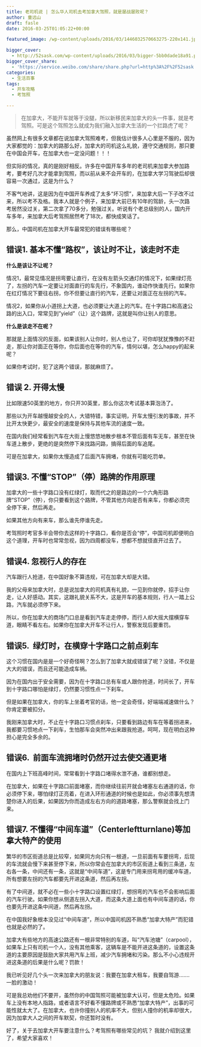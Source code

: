 ```yaml
---
title: 老司机说 | 怎么华人司机去考加拿大驾照，就是屡战屡败呢？
author: 童远山
draft: fasle
date: 2016-03-25T01:05:22+00:00

featured_image: /wp-content/uploads/2016/03/1446032570663275-220x141.jpg

bigger_cover:
  - http://52sask.com/wp-content/uploads/2016/03/bigger-5bb0dade18a91.png
bigger_cover_share:
  - 'https://service.weibo.com/share/share.php?url=http%3A%2F%2F52sask.com%2Farticle%2F845&type=button&language=zh_cn&searchPic=true&pic=http%3A%2F%2F52sask.com%2Fwp-content%2Fuploads%2F2016%2F03%2Fbigger-5bb0dade18a91.png&title=【老司机说 | 怎么华人司机去考加拿大驾照，就是屡战屡败呢？】在加拿大，不能开车就等于没腿，所以新移民来加拿大的头一件事，就是考驾照。可是这个驾照怎么就成为我们融入加拿大生...'
categories:
  - 生活百事
tags:
  - 开车攻略
  - 考驾照

---
```

> 在加拿大，不能开车就等于没腿，所以新移民来加拿大的头一件事，就是考驾照。可是这个驾照怎么就成为我们融入加拿大生活的一个拦路虎了呢？

虽然网上有很多文章都在说加拿大驾照难考，但我估计很多人心里是不服的，因为大家都觉的：加拿大的路那么好，加拿大的司机这么礼貌，遵守交通规则，那只要在中国会开车，在加拿大也一定没问题！！！

但实际的情况，真的是刚好相反。许多在中国开车多年的老司机来加拿大参加路考，要考好几次才能拿到驾照，而以前从来不会开车的，在加拿大学习驾驶后却很容易一次通过，这是为什么？

不客气地讲，这是因为在中国开车养成了太多“坏习惯”，来加拿大后一下子改不过来，所以考不及格。我本人就是个例子，来加拿大前已有10年的驾龄，头一次路考居然没过关，第二次拿了70多分，勉强过关。听说有个老总级别的人，国内开车多年，来加拿大后考驾照居然考了18次，都快成笑话了。

那么，中国司机在加拿大开车最常犯的错误有哪些呢？

## 错误1. 基本不懂“路权”，该让时不让，该走时不走

**什么是该让不让呢？**

情况1，最常见情况是拐弯要让直行，在没有左箭头交通灯的情况下，如果绿灯亮了，左拐的汽车一定要让对面直行的车先行，不象国内，谁动作快谁先行。如果你在红灯情况下要往右拐，你不但要让直行的汽车，还要让对面正在左拐的汽车。

情况2，如果你从小道拐上大道，也必须要让大道上的汽车。在十字路口和高速公路的出入口，常常见到&#8221;yield&#8221;（让）这个路牌，这就是叫你让别人的意思。

**什么是该走不在呢？**

那就是上面情况的反面，如果该别人让你时，别人也让了，可你却犹犹豫豫的不赶走，那让你对面正在等你，你后面也在等你的汽车，情何以堪，怎么happy的起来呢？

如果你考试时，犯了这两个错误，那就麻烦了。

## 错误 2. 开得太慢

比如限速50英里的地方，你只开30英里，那么你这次考试基本算泡汤了。

那些以为开车越慢越安全的人，大错特错，事实证明，开车太慢引发的事故，并不比开太快更少，最安全的速度是保持与其他车流的速度一致。

在国内我们经常看到汽车在大街上慢悠悠地散步根本不管后面有车无车，甚至在快车道上散步，更绝的是突然停下来找路问路，搞得后面的车追尾。

可是在加拿大，如果你太慢造成了后面汽车拥堵，你就有可能吃罚单。

## 错误3. 不懂“STOP”（停）路牌的作用原理

加拿大的一些十字路口没有红绿灯，取而代之的是路边的一个六角形路牌“STOP”（停），你只要看到这个路牌，不管其他方向是否有来车，你都必须完全停下来，然后再走。

如果其他方向有来车，那么谁先停谁先走。

考驾照时考官多半会带你去这样的十字路口，看你是否会“停”，中国司机即便明白这个道理，开车时也常常忽视，因为四周都没车，想都不想就径直开过去了。

## 错误4. 忽视行人的存在

汽车跟行人抢道，在中国好象不算违规，可在加拿大却是大错。

我的父母来加拿大时，总是说加拿大的司机真有礼貌，一见到你就停，招手让你走，让人好感动。其实，这跟礼貌关系不大，这是开车的基本规则，行人一踏上公路，汽车就必须停下来。

所以，你在加拿大的商场门口总是看到汽车走走停停，而行人却大摇大摆横穿车道，眼睛不看左右。如果你在加拿大开车不让行人，警察发现后要重罚。

## 错误5.  绿灯时，在横穿十字路口之前点刹车

这个习惯在国内是是一个好奇怪啊？怎么到了加拿大就成错误了呢？没错，不仅是大大的错误，而且还可能造成车祸。

因为在国内出于安全需要，因为在十字路口总有车或人跟你抢道，时间长了，开车到十字路口哪怕是绿灯，仍然要习惯性点一下刹车。

但是如果在加拿大，你的车上坐着考官的话，他一定会奇怪，好端端减速做什么？你肯定要被扣分。

我刚来加拿大时，不止在十字路口习惯点刹车，只要看到路边有车在等着拐进来，我都要习惯地点一下刹车，生怕那车会突然冲出来跟我抢道。呵呵，现在明白这种担心是完全多余的。

## 错误6.  前面车流拥堵时仍然开过去使交通更堵

在国内上下班高峰时间，常常看到十字路口堵得水泄不通，谁都别想走。

在加拿大，如果在十字路口前面堵塞，而你继续往前开就会堵塞左右通道的话，你必须停下来，哪怕绿灯正亮着，在进入环形通道的时候也是如此，你必须事先想清楚你进入的后果，如果因为你而造成左右方向的道路堵塞，那么警察就会找上门来。

## 错误7. 不懂得“中间车道”（Centerleftturnlane)等加拿大特产的使用

繁华的市区街道总是比较窄，如果同方向只有一根道，一旦前面有车要拐弯，后现的车流就会慢下来甚至停下来，所以你常会在加拿大的市区街道上看到三条道，左右各一条，中间还有一条，这就是“中间车道”，这是专门用来拐弯用的缓冲车道，所有想要左拐的汽车都要先开进这条道，然后再左拐。

有了中间道，就不必在一些小十字路口设置红绿灯，想拐弯的汽车也不会影响后面的汽车行驶。如果你想从侧道左拐入大道，而这条大道上面也有中间车道的话，你也要先开进这条中间道，然后再左拐。

在中国我好象根本没见过“中间车道”，所以中国司机因不熟悉“加拿大特产”而犯错也就是必然的了。

加拿大有些地方的高速公路还有一根非常特别的车道，叫“汽车池塘”（carpool），如果车上只有司机一个人，没有其他乘客，这辆车是不能开进这条道的，设置这条道的主要原因是鼓励大家共用汽车上班，减少汽车拥堵和污染。那么不小心违规开进这条道的后果是什么呢？罚款！

我已听见好几个头一次来加拿大的朋友说：我要在加拿大租车，我要自驾游&#8230;&#8230;.一脸的激动！

可是我总劝他们不要开，虽然你的中国驾照可能被加拿大认可，但是太危险。如果车上没有本地人指路，或者语言不好看不懂路牌或不熟悉“加拿大特产”，出事的可能性就太大了。在加拿大，也许你撞别人的机率不大，但别人撞你的机率却很大，因为加拿大人之间的开车默契，你还暂时没有。

好了，关于去加拿大开车要注意什么？考驾照有哪些常见的坑？ 我就介绍到这里了，希望大家喜欢！